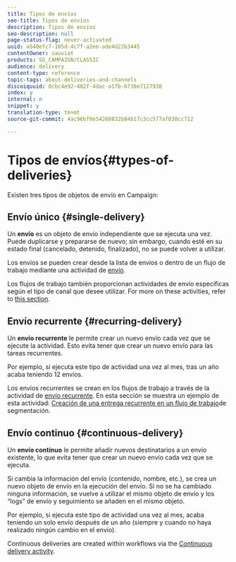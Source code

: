 ```yaml
---
title: Tipos de envíos
seo-title: Tipos de envíos
description: Tipos de envíos
seo-description: null
page-status-flag: never-activated
uuid: a540efc7-105d-4c7f-a2ee-ade4d22b3445
contentOwner: sauviat
products: SG_CAMPAIGN/CLASSIC
audience: delivery
content-type: reference
topic-tags: about-deliveries-and-channels
discoiquuid: 0cbc4e92-482f-4dac-a1fb-b738e7127938
index: y
internal: n
snippet: y
translation-type: tm+mt
source-git-commit: 4ac96bf0e54268832b84b17c3cc577af038cc712

---
```



# Tipos de envíos{#types-of-deliveries}

Existen tres tipos de objetos de envío en Campaign:

## Envío único {#single-delivery}

Un **envío** es un objeto de envío independiente que se ejecuta una vez. Puede duplicarse y prepararse de nuevo; sin embargo, cuando esté en su estado final (cancelado, detenido, finalizado), no se puede volver a utilizar.

Los envíos se pueden crear desde la lista de envíos o dentro de un flujo de trabajo mediante una actividad de [envío](../../workflow/using/delivery.md).

Los flujos de trabajo también proporcionan actividades de envío específicas según el tipo de canal que desee utilizar. For more on these activities, refer to [this section](../../workflow/using/cross-channel-deliveries.md).

## Envío recurrente {#recurring-delivery}

Un **envío recurrente** le permite crear un nuevo envío cada vez que se ejecute la actividad. Esto evita tener que crear un nuevo envío para las tareas recurrentes.

Por ejemplo, si ejecuta este tipo de actividad una vez al mes, tras un año acaba teniendo 12 envíos.

Los envíos recurrentes se crean en los flujos de trabajo a través de la actividad de [envío recurrente](../../workflow/using/recurring-delivery.md). En esta sección se muestra un ejemplo de esta actividad: [Creación de una entrega recurrente en un flujo de trabajo](../../campaign/using/setting-up-marketing-campaigns.md#creating-a-recurring-delivery-in-a-targeting-workflow)de segmentación.

## Envío continuo {#continuous-delivery}

Un **envío continuo** le permite añadir nuevos destinatarios a un envío existente, lo que evita tener que crear un nuevo envío cada vez que se ejecuta.

Si cambia la información del envío (contenido, nombre, etc.), se crea un nuevo objeto de envío en la ejecución del envío. Si no se ha cambiado ninguna información, se vuelve a utilizar el mismo objeto de envío y los “logs” de envío y seguimiento se añaden en el mismo objeto.

Por ejemplo, si ejecuta este tipo de actividad una vez al mes, acaba teniendo un solo envío después de un año (siempre y cuando no haya realizado ningún cambio en el envío).

Continuous deliveries are created within workflows via the [Continuous delivery activity](../../workflow/using/continuous-delivery.md).
